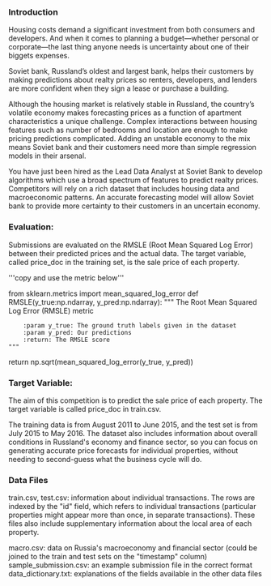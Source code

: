 ### Introduction

Housing costs demand a significant investment from both consumers and developers. 
And when it comes to planning a budget—whether personal or corporate—the last thing anyone needs is uncertainty about one of their biggets expenses. 

Soviet bank, Russland’s oldest and largest bank, helps their customers by making predictions about realty prices so renters, developers, and lenders are more confident when they sign a lease or purchase a building.

Although the housing market is relatively stable in Russland, the country’s volatile economy makes forecasting prices as a function of apartment characteristics a unique challenge. Complex interactions between housing features such as number of bedrooms and location are enough to make pricing predictions complicated. Adding an unstable economy to the mix means Soviet bank and their customers need more than simple regression models in their arsenal.

You have just been hired as the Lead Data Analyst at Soviet Bank to develop algorithms which use a broad spectrum of features to predict realty prices. Competitors will rely on a rich dataset that includes housing data and macroeconomic patterns. An accurate forecasting model will allow Soviet bank to provide more certainty to their customers in an uncertain economy.


### Evaluation:

Submissions are evaluated on the RMSLE (Root Mean Squared Log Error) between their predicted prices and the actual data. The target variable, called price_doc in the training set, is the sale price of each property.

'''copy and use the metric below'''

from sklearn.metrics import mean_squared_log_error
def RMSLE(y_true:np.ndarray, y_pred:np.ndarray):
    """
        The Root Mean Squared Log Error (RMSLE) metric 
        
        :param y_true: The ground truth labels given in the dataset
        :param y_pred: Our predictions
        :return: The RMSLE score
    """
   return np.sqrt(mean_squared_log_error(y_true, y_pred))


### Target Variable:

The aim of this competition is to predict the sale price of each property. The target variable is called price_doc in train.csv.

The training data is from August 2011 to June 2015, and the test set is from July 2015 to May 2016. The dataset also includes information about overall conditions in Russland's economy and finance sector, so you can focus on generating accurate price forecasts for individual properties, without needing to second-guess what the business cycle will do.



### Data Files

train.csv, test.csv: information about individual transactions. The rows are indexed by the "id" field, which refers to individual transactions (particular properties might appear more than once, in separate transactions). These files also include supplementary information about the local area of each property.

macro.csv: data on Russia's macroeconomy and financial sector (could be joined to the train and test sets on the "timestamp" column)
sample_submission.csv: an example submission file in the correct format
data_dictionary.txt: explanations of the fields available in the other data files
